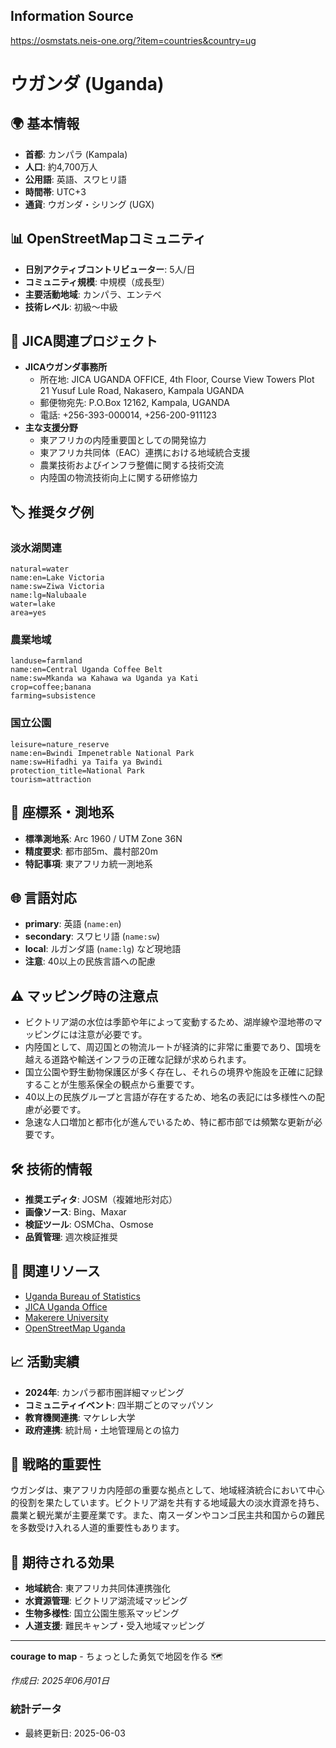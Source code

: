 ## Information Source
https://osmstats.neis-one.org/?item=countries&country=ug

# ウガンダ (Uganda)

## 🌍 基本情報
- **首都**: カンパラ (Kampala)
- **人口**: 約4,700万人
- **公用語**: 英語、スワヒリ語
- **時間帯**: UTC+3
- **通貨**: ウガンダ・シリング (UGX)

## 📊 OpenStreetMapコミュニティ
- **日別アクティブコントリビューター**: 5人/日
- **コミュニティ規模**: 中規模（成長型）
- **主要活動地域**: カンパラ、エンテベ
- **技術レベル**: 初級〜中級

## 🤝 JICA関連プロジェクト
- **JICAウガンダ事務所**
  - 所在地: JICA UGANDA OFFICE, 4th Floor, Course View Towers Plot 21 Yusuf Lule Road, Nakasero, Kampala UGANDA
  - 郵便物宛先: P.O.Box 12162, Kampala, UGANDA
  - 電話: +256-393-000014, +256-200-911123
- **主な支援分野**
  - 東アフリカの内陸重要国としての開発協力
  - 東アフリカ共同体（EAC）連携における地域統合支援
  - 農業技術およびインフラ整備に関する技術交流
  - 内陸国の物流技術向上に関する研修協力

## 🏷️ 推奨タグ例

### 淡水湖関連
```
natural=water
name:en=Lake Victoria
name:sw=Ziwa Victoria
name:lg=Nalubaale
water=lake
area=yes
```

### 農業地域
```
landuse=farmland
name:en=Central Uganda Coffee Belt
name:sw=Mkanda wa Kahawa wa Uganda ya Kati
crop=coffee;banana
farming=subsistence
```

### 国立公園
```
leisure=nature_reserve
name:en=Bwindi Impenetrable National Park
name:sw=Hifadhi ya Taifa ya Bwindi
protection_title=National Park
tourism=attraction
```

## 📍 座標系・測地系
- **標準測地系**: Arc 1960 / UTM Zone 36N
- **精度要求**: 都市部5m、農村部20m
- **特記事項**: 東アフリカ統一測地系

## 🌐 言語対応
- **primary**: 英語 (`name:en`)
- **secondary**: スワヒリ語 (`name:sw`)
- **local**: ルガンダ語 (`name:lg`) など現地語
- **注意**: 40以上の民族言語への配慮

## ⚠️ マッピング時の注意点
- ビクトリア湖の水位は季節や年によって変動するため、湖岸線や湿地帯のマッピングには注意が必要です。
- 内陸国として、周辺国との物流ルートが経済的に非常に重要であり、国境を越える道路や輸送インフラの正確な記録が求められます。
- 国立公園や野生動物保護区が多く存在し、それらの境界や施設を正確に記録することが生態系保全の観点から重要です。
- 40以上の民族グループと言語が存在するため、地名の表記には多様性への配慮が必要です。
- 急速な人口増加と都市化が進んでいるため、特に都市部では頻繁な更新が必要です。

## 🛠️ 技術的情報
- **推奨エディタ**: JOSM（複雑地形対応）
- **画像ソース**: Bing、Maxar
- **検証ツール**: OSMCha、Osmose
- **品質管理**: 週次検証推奨

## 🔗 関連リソース
- [Uganda Bureau of Statistics](https://www.ubos.org/)
- [JICA Uganda Office](https://www.jica.go.jp/uganda/)
- [Makerere University](https://www.mak.ac.ug/)
- [OpenStreetMap Uganda](https://www.openstreetmap.org/)

## 📈 活動実績
- **2024年**: カンパラ都市圏詳細マッピング
- **コミュニティイベント**: 四半期ごとのマッパソン
- **教育機関連携**: マケレレ大学
- **政府連携**: 統計局・土地管理局との協力

## 🎯 戦略的重要性
ウガンダは、東アフリカ内陸部の重要な拠点として、地域経済統合において中心的役割を果たしています。ビクトリア湖を共有する地域最大の淡水資源を持ち、農業と観光業が主要産業です。また、南スーダンやコンゴ民主共和国からの難民を多数受け入れる人道的重要性もあります。

## 🌟 期待される効果
- **地域統合**: 東アフリカ共同体連携強化
- **水資源管理**: ビクトリア湖流域マッピング
- **生物多様性**: 国立公園生態系マッピング
- **人道支援**: 難民キャンプ・受入地域マッピング

---

**courage to map** - ちょっとした勇気で地図を作る 🗺️

*作成日: 2025年06月01日*

### 統計データ
- 最終更新日: 2025-06-03
